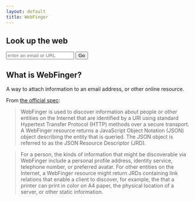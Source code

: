 ```yaml
---
layout: default
title: WebFinger
---
```



## Look up the web

<form class="email lookup" action="http://client.webfinger.net/lookup" method="get">
  <input type="text" name="resource" id="resource" value="" placeholder="enter an email or URL" />
  <input type="submit" name="submit" value="Go" />
</form>

## What is WebFinger?

A way to attach information to an email address, or other online resource.

From [the official spec](http://tools.ietf.org/html/rfc7033):

> WebFinger is used to discover information about people or other entities on the
Internet that are identified by a URI using standard Hypertext Transfer Protocol
(HTTP) methods over a secure transport.  A WebFinger resource returns a JavaScript
Object Notation (JSON) object describing the entity that is queried. The JSON object
is referred to as the JSON Resource Descriptor (JRD).

> For a person, the kinds of information that might be discoverable via WebFinger
include a personal profile address, identity service, telephone number, or preferred
avatar.  For other entities on the Internet, a WebFinger resource might return JRDs
containing link relations that enable a client to discover, for example, the that a
printer can print in color on A4 paper, the physical location of a server, or other
static information.